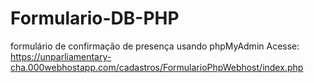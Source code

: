 # Formulario-DB-PHP
formulário de confirmação de presença usando phpMyAdmin 
Acesse: https://unparliamentary-cha.000webhostapp.com/cadastros/FormularioPhpWebhost/index.php
